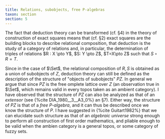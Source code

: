 ```yaml
---
title: Relations, subobjects, free P-algebras
taxon: section
section: 5
---
```


The fact that deduction theory can be transformed (cf. §4) in the theory of construction of exact squares means that (cf. §2) exact squares are the building blocks to describe relational composition, that deduction is the study of a category of relations and, in particular, the determination of triples of relations $R : X \pto Y$, $S: Y \pto Z$, $T=X\pto Z$ such that $S\circ R=T$.

Since in the case of $\Set$, the relational composition of $R,S$ is obtained as a union of subobjects of $Z$, deduction theory can still be defined as the description of the structure of "objects of subobjects" $PZ$. In general we argue that since $PZ$ is the free omplete lattice over $Z$ (an observation true in $\Set$, which remains valid in every topos taken as an ambient category). I have observed that the structure of $PZ$ can also be analyzed as that of an *extensor* (see {%cite DIA_1980__3__A3_0%} an §7). Either way, the structure of $PZ$ is that of a *free $P$-algebra*, and it can thus be described once we know the structure of $P$. I have suggested in {%cite Guitart1982%} that we can elucidate such structure as that of an *algebraic universe* strong enough to perform all construction of first order mathematics, and pliable enough to be valid when the ambien category is a general topos, or some category of fuzzy sets.